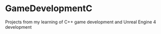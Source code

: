 # GameDevelopmentC
Projects from my learning of C++ game development and Unreal Engine 4 development 
